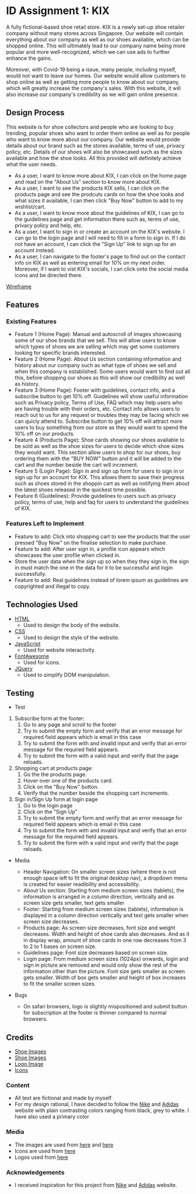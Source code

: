 # ID Assignment 1: KIX

A fully fictional-based shoe retail store. KIX is a newly set-up shoe retailer company without many stores across Singapore. Our website will contain everything about our company as well as our shoes available, which can be shopped online. This will ultimately lead to our company name being more popular and more well-recognized, which we can use ads to further enhance the gains.

Moreover, with Covid-19 being a issue, many people, including myself, would not want to leave our homes. Our website would allow customers to shop online as well as getting more people to know about our company, which will greatly increase the company's sales. With this website, it will also increase our company's credibility as we will gain online presence.

## Design Process

This website is for shoe collectors and people who are looking to buy trending, popular shoes who want to order them online as well as for people who want to know more about our company. Our website would provide details about our brand such as the stores available, terms of use, privacy policy, etc. Details of our shoes will also be showcased such as the sizes available and how the shoe looks. All this provided will definitely achieve what the user needs.

- As a user, I want to know more about KIX, I can click on the home page and read on the "About Us" section to know more about KIX.
- As a user, I want to see the products KIX sells, I can click on the products page and see the prodcuts cards on how the shoe looks and what sizes it available, I can then click "Buy Now" button to add to my wishlist/cart.
- As a user, I want to know more about the guidelines of KIX, I can go to the guidelines page and get information there such as, terms of use, privacy policy and help, etc.
- As a user, I want to sign in or create an account on the KIX's website. I can go to the login page and I will need to fill in a form to sign in. If I do not have an account, I can click the "Sign Up" link to sign up for an account instead.
- As a user, I can navigate to the footer's page to find out on the contact info on KIX as well as entering email for 10% on my next order. Moreover, if I want to vist KIX's socials, I can click onto the social media icons and be directed there.

[Wireframe](ID_S10244263E_BehJueenHaoKelvin_Assg1_wireframe.xd)

## Features

### Existing Features

- Feature 1 (Home Page): Manual and autoscroll of images showcasing some of our shoe brands that we sell. This will allow users to know which types of shoes we are selling which may get some customers looking for specific brands interested.
- Feature 2 (Home Page): About Us section containing information and history about our company such as what type of shoes we sell and when this company is established. Some users would want to find out all this, before shopping our shoes as this will show our credibility as well as history.
- Feature 3 (Home Page): Footer with guidelines, contact info, and a subscribe button to get 10% off. Guidelines will show useful information such as Privacy policy, Terms of Use, FAQ which may help users who are having trouble with their orders, etc. Contact info allows users to reach out to us for any request or troubles they may be facing which we can quicly attend to. Subscribe button to get 10% off will attract more users to buy something from our store as they would want to spend the 10% off on our products.
- Feature 4 (Products Page): Shoe cards showing our shoes available to be sold as well as the shoe sizes for users to decide which shoe sizes they would want. This section allow users to shop for our shoes, buy ordering them with the "BUY NOW" button and it will be added to the cart and the number beside the cart will increment.
- Feature 5 (Login Page): Sign in and sign up form for users to sign in or sign up for an account for KIX. This allows them to save their progress such as shoes stored in the shoppin cart as well as notifying them about the latest shoes released in the quickest time possible.
- Feature 6 (Guidelines): Provide guidelines to users such as privacy policy, terms of use, help and faq for users to understand the guidelines of KIX.

### Features Left to Implement

- Feature to add: Click into shopping cart to see the products that the user pressed "Buy Now" on the finalise selection to make purchase.
- Feature to add: After user sign in, a profile icon appears which showcases the user profile when clicked in.
- Store the user data when the sign up so when they they sign in, the sign in must match the one in the data for it to be successful and login successfully.
- Feature to add: Real guidelines instead of lorem ipsum as guidelines are copyrighted and illegal to copy.

## Technologies Used

- [HTML](https://html.com/)
  - Used to design the body of the website.
- [CSS](https://www.w3.org/Style/CSS/Overview.en.html)
  - Used to design the style of the website.
- [JavaScript](https://www.javascript.com/)
  - Used for website interactivity.
- [FontAwesome](https://fontawesome.com/)
  - Used for icons.
- [JQuery](https://jquery.com/)
  - Used to simplify DOM manipulation.

## Testing

- Test

1. Subscribe form at the footer:
   1. Go to any page and scroll to the footer
   2. Try to submit the empty form and verify that an error message for required field appears which is email in this case
   3. Try to submit the form with and invalid input and verify that an error message for the required field appears.
   4. Try to submit the form with a valid input and verify that the page reloads.
2. Shopping cart at products page:
   1. Go the the products page.
   2. Hover over one of the products card.
   3. Click on the "Buy Now" button.
   4. Verify that the number beside the shopping cart increments.
3. Sign in/Sign Up form at login page
   1. Go to the login page
   2. Click on the "Sign Up"
   3. Try to submit the empty form and verify that an error message for required field appears which is email in this case
   4. Try to submit the form with and invalid input and verify that an error message for the required field appears.
   5. Try to submit the form with a valid input and verify that the page reloads.

- Media

  - Header Navigation: On smaller screen sizes (where there is not enough space left to fit the original desktop nav), a dropdown menu is created for easier readibility and accessibility.
  - About Us section: Starting from medium screen sizes (tablets), the information is arranged in a column direction, vertically and as screen size gets smaller, text gets smaller
  - Footer: Starting from medium screen sizes (tablets), information is displayed in a column direction vertically and text gets smaller when screen size decreases.
  - Products page: As screen size decreases, font size and weight decreases. Width and height of shoe cards also decreases. And as it in display wrap, amount of shoe cards in one row decreases from 3 to 2 to 1 bases on screen size.
  - Guidelines page: Font size decreases based on screen size.
  - Login page: From medium screen sizes (1024px) onwards, login and sign in picture are removed and would only show the rest of the information other than the picture. Font size gets smaller as screen gets smaller. Width of box gets smaller and height of box increases to fit the smaller screen sizes.

- Bugs
  - On safari browsers, logo is slightly mispositioned and submit button for subscription at the footer is thinner compared to normal browsers.

## Credits

- [Shoe Images](https://www.pexels.com/)
- [Shoe Images](https://pngimg.com/)
- [Logo Image](https://logo.com/)
- [Icons](https://fontawesome.com/)

### Content

- All text are fictional and made by myself
- For my design rational, I have decided to follow the [Nike](https://www.nike.com/sg/) and [Adidas](https://www.adidas.com.sg/) website with plain contrasting colors ranging from black, grey to white. I have also used a primary color

### Media

- The images are used from [here](https://www.pexels.com/) and [here](https://pngimg.com/)
- Icons are used from [here](<(https://fontawesome.com/)>)
- Logos used from [here](<(https://logo.com/)>)

### Acknowledgements

- I received inspiration for this project from [Nike](https://www.nike.com/sg/) and [Adidas](https://www.adidas.com.sg/) website.
